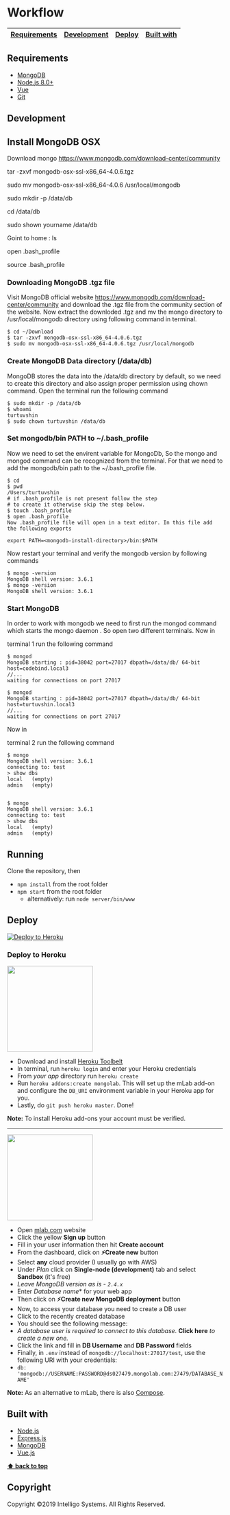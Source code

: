 # Workflow


| [Requirements][] | [Development][] | [Deploy][] | [Built with][] |
|---|---|---|---|


## Requirements

- [MongoDB](https://www.mongodb.com/download-center)
- [Node.js 8.0+](http://nodejs.org)
- [Vue](http://vuejs.org)
- [Git](https://git-scm.com/download/win)

## Development

## Install MongoDB OSX

Download mongo https://www.mongodb.com/download-center/community

tar -zxvf mongodb-osx-ssl-x86_64-4.0.6.tgz

sudo mv mongodb-osx-ssl-x86_64-4.0.6 /usr/local/mongodb

sudo mkdir -p /data/db

cd /data/db

sudo shown yourname /data/db

Goint to home : ls 

open .bash_profile

 
source .bash_profile

### Downloading MongoDB .tgz file
Visit MongoDB official website https://www.mongodb.com/download-center/community and download the .tgz file from the community section of the website.
Now extract the downloded .tgz and mv the mongo directory to /usr/local/mongodb directory using following command in terminal.

```
$ cd ~/Download
$ tar -zxvf mongodb-osx-ssl-x86_64-4.0.6.tgz
$ sudo mv mongodb-osx-ssl-x86_64-4.0.6.tgz /usr/local/mongodb
```

### Create MongoDB Data directory (/data/db)
MongoDB stores the data into the /data/db directory by default, so we need to create this directory and also assign proper permission using chown command.
Open the terminal run the following command
```
$ sudo mkdir -p /data/db
$ whoami
turtuvshin
$ sudo chown turtuvshin /data/db
```

### Set mongodb/bin PATH to ~/.bash_profile
Now we need to set the envirent variable for MongoDb, So the mongo and mongod command can be recognized from the terminal.
For that we need to add the mongodb/bin path to the ~/.bash_profile file.
```
$ cd
$ pwd
/Users/turtuvshin
# if .bash_profile is not present follow the step 
# to create it otherwise skip the step below.
$ touch .bash_profile
$ open .bash_profile
Now .bash_profile file will open in a text editor. In this file add the following exports

export PATH=<mongodb-install-directory>/bin:$PATH
```

Now restart your terminal and verify the mongodb version by following commands

```
$ mongo -version
MongoDB shell version: 3.6.1
$ mongo -version
MongoDB shell version: 3.6.1
```

### Start MongoDB
In order to work with mongodb we need to first run the mongod command which starts the mongo daemon .
So open two different terminals.
Now in

terminal 1
run the following command

```
$ mongod
MongoDB starting : pid=38042 port=27017 dbpath=/data/db/ 64-bit host=codebind.local3
//...
waiting for connections on port 27017
```

```
$ mongod
MongoDB starting : pid=38042 port=27017 dbpath=/data/db/ 64-bit host=turtuvshin.local3
//...
waiting for connections on port 27017
```

Now in

terminal 2
run the following command

```
$ mongo
MongoDB shell version: 3.6.1
connecting to: test
> show dbs
local	(empty)
admin	(empty)


$ mongo
MongoDB shell version: 3.6.1
connecting to: test
> show dbs
local	(empty)
admin	(empty)
```

## Running

Clone the repository, then

* `npm install` from the root folder
* `npm start` from the root folder
  * alternatively: run `node server/bin/www`

## Deploy

[![Deploy to Heroku](https://www.herokucdn.com/deploy/button.png)](https://heroku.com/deploy)

### Deploy to Heroku

<img src="https://upload.wikimedia.org/wikipedia/en/a/a9/Heroku_logo.png" width="200">

- Download and install [Heroku Toolbelt](https://toolbelt.heroku.com/)
- In terminal, run `heroku login` and enter your Heroku credentials
- From *your app* directory run `heroku create`
- Run `heroku addons:create mongolab`.  This will set up the mLab add-on and configure the `DB_URI` environment variable in your Heroku app for you.
- Lastly, do `git push heroku master`.  Done!

**Note:** To install Heroku add-ons your account must be verified.

---

<img src="https://mlab.com/company/img/branding/mLab-logo-onlight.svg" width="200">

- Open [mlab.com](https://mlab.com) website
- Click the yellow **Sign up** button
- Fill in your user information then hit **Create account**
- From the dashboard, click on **:zap:Create new** button
- Select **any** cloud provider (I usually go with AWS)
- Under *Plan* click on **Single-node (development)** tab and select **Sandbox** (it's free)
 - *Leave MongoDB version as is - `2.4.x`*
- Enter *Database name** for your web app
- Then click on **:zap:Create new MongoDB deployment** button
- Now, to access your database you need to create a DB user
- Click to the recently created database
- You should see the following message:
 - *A database user is required to connect to this database.* **Click here** *to create a new one.*
- Click the link and fill in **DB Username** and **DB Password** fields
- Finally, in `.env` instead of `mongodb://localhost:27017/test`, use the following URI with your credentials:
 - `db: 'mongodb://USERNAME:PASSWORD@ds027479.mongolab.com:27479/DATABASE_NAME'`

**Note:** As an alternative to mLab, there is also [Compose](https://www.compose.io/).

## Built with

* [Node.js](https://nodejs.org/en/download/)
* [Express.js](https://expressjs.com/)
* [MongoDB](https://www.mongodb.com/download-center)
* [Vue.js](https://vuejs.org/)

**[⬆ back to top](#workflow)**

[Requirements]:#requirements
[Development]:#development
[Deploy]:#deploy
[Built with]:#built-with

## Copyright

Copyright &copy;2019 Intelligo Systems. All Rights Reserved.
